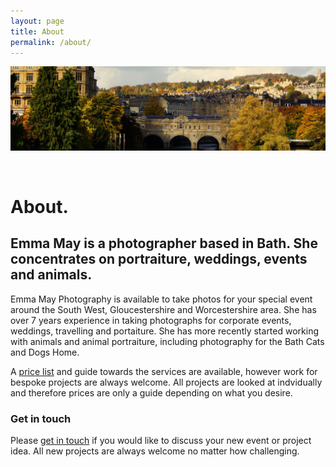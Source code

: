 ```yaml
---
layout: page
title: About
permalink: /about/
---
```


![Picturesque Photo of Pulteney Bridge, UK](/assets/img/bath-header.jpg "Picturesque Photo of Pulteney Bridge, UK")

<br>

# About.

## **Emma May** is a photographer based in Bath. She concentrates on portraiture, weddings, events and animals.

Emma May Photography is available to take photos for your special event around the South West, Gloucestershire and Worcestershire area. She has over 7 years experience in taking photographs for corporate events, weddings, travelling and portaiture. She has more recently started working with animals and animal portraiture, including photography for the Bath Cats and Dogs Home. 

A [price list](/services) and guide towards the services are available, however work for bespoke projects are always welcome. All projects are looked at indvidually and therefore prices are only a guide depending on what you desire.

### Get in touch 

Please [get in touch](/contact) if you would like to discuss your new event or project idea. All new projects are always welcome no matter how challenging. 

<br>